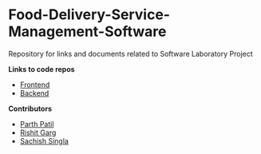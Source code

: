 # Food-Delivery-Service-Management-Software
Repository for links and documents related to Software Laboratory Project 

**Links to code repos**
- [Frontend](https://github.com/RG-04/fdsm_frontend)
- [Backend](https://github.com/noobman99/fdsm-backend)

**Contributors**
- [Parth Patil](https://github.com/noobman99)
- [Rishit Garg](https://github.com/RG-04)
- [Sachish Singla](https://github.com/sachishs-15)
